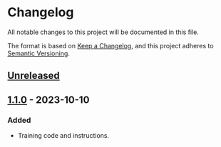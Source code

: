 # Changelog

All notable changes to this project will be documented in this file.

The format is based on [Keep a Changelog](https://keepachangelog.com/en/1.0.0/),
and this project adheres to [Semantic Versioning](https://semver.org/spec/v2.0.0.html).

## [Unreleased]

## [1.1.0] - 2023-10-10

### Added

- Training code and instructions.

[unreleased]: https://github.com/mir-aidj/all-in-one/compare/v1.1.0...HEAD
[1.1.0]: https://github.com/olivierlacan/keep-a-changelog/compare/v1.0.3...v1.1.0
